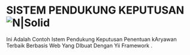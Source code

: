 # SISTEM PENDUKUNG KEPUTUSAN ![N|Solid](https://dickynofriansyah.files.wordpress.com/2014/08/images-4.jpg)

Ini Adalah Contoh Istem Pendukung Keputusan Penentuan kAryawan Terbaik Berbasis Web Yang DIbuat Dengan Yii Framework .